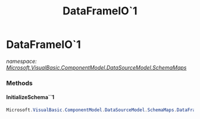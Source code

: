 ﻿---
title: DataFrameIO`1
---

# DataFrameIO`1
_namespace: [Microsoft.VisualBasic.ComponentModel.DataSourceModel.SchemaMaps](N-Microsoft.VisualBasic.ComponentModel.DataSourceModel.SchemaMaps.html)_





### Methods

#### InitializeSchema``1
```csharp
Microsoft.VisualBasic.ComponentModel.DataSourceModel.SchemaMaps.DataFrameIO`1.InitializeSchema``1
```



